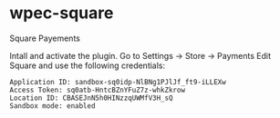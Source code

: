 # wpec-square
Square Payements

Intall and activate the plugin.
Go to Settings -> Store -> Payments
Edit Square and use the following credentials:

```
Application ID: sandbox-sq0idp-NlBNg1PJlJf_ft9-iLLEXw
Access Token: sq0atb-HntcBZnYFuZ7z-whkZkrow
Location ID: CBASEJnN5h0HINzzqUWMfV3H_sQ
Sandbox mode: enabled
```


